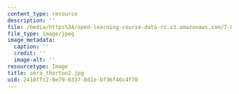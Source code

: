 ```yaml
---
content_type: resource
description: ''
file: /media/https%3A/open-learning-course-data-rc.s3.amazonaws.com/7-01sc-fundamentals-of-biology-fall-2011/2410ffc20e7963378d1ebf36f46c4f70_sera_thorton2.jpg
file_type: image/jpeg
image_metadata:
  caption: ''
  credit: ''
  image-alt: ''
resourcetype: Image
title: sera_thorton2.jpg
uid: 2410ffc2-0e79-6337-8d1e-bf36f46c4f70
---
```

